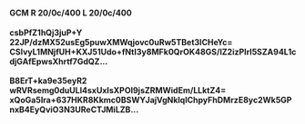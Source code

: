 #### GCM R 20/0c/400 L 20/0c/400
**csbPfZ1hQj3juP+Y**<br/>**22JP/dzMX52usEg5puwXMWqjovc0uRw5TBet3lCHeYc=**<br/>**CSlvyL1MNjfUH+KXJ51Udo+fNtI3y8MFk0QrOK48GS/lZ2izPIrl5SZA94L1cdjGAfEpwsXhrtf7GdQZ...**<br/><br/>
**B8ErT+ka9e35eyR2**<br/>**wRVRsemg0duULl4sxUxIsXPOl9jsZRMWidEm/LLktZ4=**<br/>**xQoGa5Ira+637HKR8Kkmc0BSWYJajVgNklqlChpyFhDMrzE8yc2Wk5GPnxB4EyQviO3N3UReCTJMiLZB...**